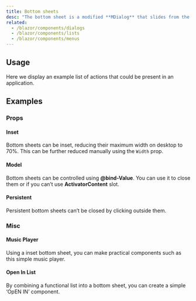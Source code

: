 ```yaml
---
title: Bottom sheets
desc: "The bottom sheet is a modified **MDialog** that slides from the bottom of the screen, similar to a **MBottomNavigation**. Whereas a bottom navigation component is for buttons and specific application level actions, a bottom sheet can contain anything."
related:
  - /blazor/components/dialogs
  - /blazor/components/lists
  - /blazor/components/menus
---
```


## Usage

Here we display an example list of actions that could be present in an application.

<bottom-sheets-usage></bottom-sheets-usage>

## Examples

### Props

#### Inset

Bottom sheets can be inset, reducing their maximum width on desktop to 70%. This can be further reduced manually using the `Width` prop.

<masa-example file="Examples.components.bottom_sheets.Inset"></masa-example>

#### Model

Bottom sheets can be controlled using **@bind-Value**. You can use it to close them or if you can’t use **ActivatorContent** slot.

<masa-example file="Examples.components.bottom_sheets.Model"></masa-example>

#### Persistent

Persistent bottom sheets can’t be closed by clicking outside them.

<masa-example file="Examples.components.bottom_sheets.Persistent"></masa-example>

### Misc

#### Music Player

Using a inset bottom sheet, you can make practical components such as this simple music player.

<masa-example file="Examples.components.bottom_sheets.MusicPlayer"></masa-example>

#### Open In List

By combining a functional list into a bottom sheet, you can create a simple ‘OpEN IN’ component.

<masa-example file="Examples.components.bottom_sheets.OpenInList"></masa-example>



